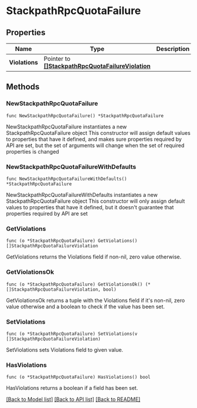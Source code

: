 # StackpathRpcQuotaFailure

## Properties

Name | Type | Description | Notes
------------ | ------------- | ------------- | -------------
**Violations** | Pointer to [**[]StackpathRpcQuotaFailureViolation**](StackpathRpcQuotaFailureViolation.md) |  | [optional] 

## Methods

### NewStackpathRpcQuotaFailure

`func NewStackpathRpcQuotaFailure() *StackpathRpcQuotaFailure`

NewStackpathRpcQuotaFailure instantiates a new StackpathRpcQuotaFailure object
This constructor will assign default values to properties that have it defined,
and makes sure properties required by API are set, but the set of arguments
will change when the set of required properties is changed

### NewStackpathRpcQuotaFailureWithDefaults

`func NewStackpathRpcQuotaFailureWithDefaults() *StackpathRpcQuotaFailure`

NewStackpathRpcQuotaFailureWithDefaults instantiates a new StackpathRpcQuotaFailure object
This constructor will only assign default values to properties that have it defined,
but it doesn't guarantee that properties required by API are set

### GetViolations

`func (o *StackpathRpcQuotaFailure) GetViolations() []StackpathRpcQuotaFailureViolation`

GetViolations returns the Violations field if non-nil, zero value otherwise.

### GetViolationsOk

`func (o *StackpathRpcQuotaFailure) GetViolationsOk() (*[]StackpathRpcQuotaFailureViolation, bool)`

GetViolationsOk returns a tuple with the Violations field if it's non-nil, zero value otherwise
and a boolean to check if the value has been set.

### SetViolations

`func (o *StackpathRpcQuotaFailure) SetViolations(v []StackpathRpcQuotaFailureViolation)`

SetViolations sets Violations field to given value.

### HasViolations

`func (o *StackpathRpcQuotaFailure) HasViolations() bool`

HasViolations returns a boolean if a field has been set.


[[Back to Model list]](../README.md#documentation-for-models) [[Back to API list]](../README.md#documentation-for-api-endpoints) [[Back to README]](../README.md)


